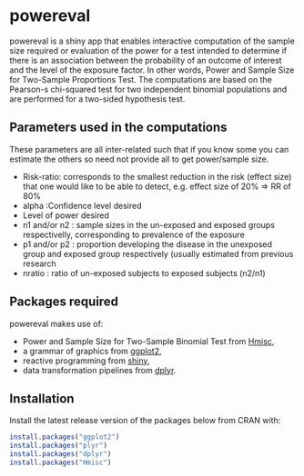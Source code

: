# powereval

powereval is a shiny app that enables interactive computation of the sample size required or evaluation of the power for a
test intended to determine if there is an association between the probability of an outcome of interest and the level of 
the exposure factor. In other words, Power and Sample Size for Two-Sample Proportions Test. The computations are based on 
the Pearson-s chi-squared test for two independent binomial populations and are performed for a two-sided hypothesis test. 

## Parameters used in the computations

These parameters are all inter-related such that if you know some you can estimate the others so need not provide all to 
get power/sample size.

* Risk-ratio: corresponds to the smallest reduction in the risk (effect size) that one would like to be able to detect, 
e.g. effect size of 20% => RR of 80%
* alpha :Confidence level desired
* Level of power desired
* n1 and/or n2 : sample sizes in the un-exposed and exposed groups respectivelly, corresponding to prevalence of the 
exposure
* p1 and/or p2 : proportion developing the disease in the unexposed group and exposed group respectively (usually 
estimated from previous research
* nratio : ratio of un-exposed subjects to exposed subjects (n2/n1)

## Packages required

powereval makes use of:
* Power and Sample Size for Two-Sample Binomial Test from [Hmisc](https://github.com/harrelfe/Hmisc.git),
* a grammar of graphics from [ggplot2](http://github.com/hadley/ggplot2),
* reactive programming from [shiny](http://github.com/rstudio/shiny),
* data transformation pipelines from [dplyr](http://github.com/hadley/dplyr).

## Installation 

Install the latest release version  of the packages below from CRAN with:

```R
install.packages("ggplot2")
install.packages("plyr")
install.packages("dplyr")
install.packages("Hmisc")
```
